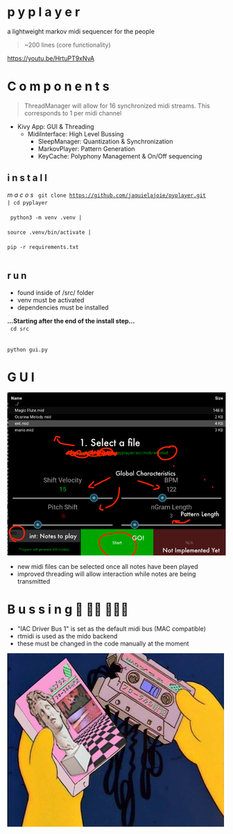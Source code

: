 # p y p l a y e r
a lightweight markov midi sequencer for the people
> ~200 lines (core functionality)

https://youtu.be/HrtuPT9xNvA

# C o m p o n e n t s
> ThreadManager will allow for 16 synchronized midi streams. This corresponds to 1 per midi channel  

- Kivy App: GUI & Threading
  - MidiInterface: High Level Bussing
    - SleepManager: Quantization & Synchronization
    - MarkovPlayer: Pattern Generation
    - KeyCache: Polyphony Management & On/Off sequencing

## i n s t a l l  

<i> m a c o s </i>
<code>
git clone https://github.com/jaquielajoie/pyplayer.git | cd pyplayer
</code>  
<br>
<code>
python3 -m venv .venv  |  
source .venv/bin/activate  |  
pip -r requirements.txt  
</code>  

## r u n
- found inside of /src/ folder
- venv must be activated
- dependencies must be installed

<b>...Starting after the end of the install step...</b>    
<code>
cd src
</code>

<code>
python gui.py
</code>

# G U I

![v1](img/v1.png "V1 GUI")

- new midi files can be selected once all notes have been played
- improved threading will allow interaction while notes are being transmitted

# B u s s i n g 🚌   🚌🚌   🚌🚌🚌
- "IAC Driver Bus 1" is set as the default midi bus (MAC compatible)
- rtmidi is used as the mido backend
- these must be changed in the code manually at the moment


![dead](img/dead.jpeg "")
